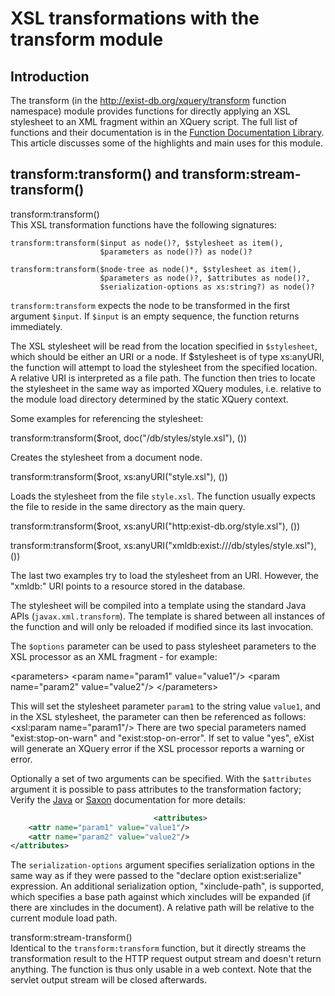# XSL transformations with the transform module

## Introduction

The transform (in the <http://exist-db.org/xquery/transform> function namespace) module provides functions for directly applying an XSL stylesheet to an XML fragment within an XQuery script. The full list of functions and their documentation is in the [Function Documentation Library](/exist/apps/fundocs). This article discusses some of the highlights and main uses for this module.

## transform:transform() and transform:stream-transform()

transform:transform()  
This XSL transformation functions have the following signatures:

``` xquery
transform:transform($input as node()?, $stylesheet as item(), 
                    $parameters as node()?) as node()?
```

``` xquery
transform:transform($node-tree as node()*, $stylesheet as item(), 
                    $parameters as node()?, $attributes as node()?, 
                    $serialization-options as xs:string?) as node()?
```

`transform:transform` expects the node to be transformed in the first argument `$input`. If `$input` is an empty sequence, the function returns immediately.

The XSL stylesheet will be read from the location specified in `$stylesheet`, which should be either an URI or a node. If $stylesheet is of type xs:anyURI, the function will attempt to load the stylesheet from the specified location. A relative URI is interpreted as a file path. The function then tries to locate the stylesheet in the same way as imported XQuery modules, i.e. relative to the module load directory determined by the static XQuery context.

Some examples for referencing the stylesheet:

transform:transform($root, doc("/db/styles/style.xsl"), ())

Creates the stylesheet from a document node.

transform:transform($root, xs:anyURI("style.xsl"), ())

Loads the stylesheet from the file `style.xsl`. The function usually expects the file to reside in the same directory as the main query.

transform:transform($root, xs:anyURI("http:exist-db.org/style.xsl"), ())

transform:transform($root, xs:anyURI("xmldb:exist:///db/styles/style.xsl"), ())

The last two examples try to load the stylesheet from an URI. However, the "xmldb:" URI points to a resource stored in the database.

The stylesheet will be compiled into a template using the standard Java APIs (`javax.xml.transform`). The template is shared between all instances of the function and will only be reloaded if modified since its last invocation.

The `$options` parameter can be used to pass stylesheet parameters to the XSL processor as an XML fragment - for example:

&lt;parameters&gt; &lt;param name="param1" value="value1"/&gt; &lt;param name="param2" value="value2"/&gt; &lt;/parameters&gt;

This will set the stylesheet parameter `param1` to the string value `value1`, and in the XSL stylesheet, the parameter can then be referenced as follows: &lt;xsl:param name="param1"/&gt; There are two special parameters named "exist:stop-on-warn" and "exist:stop-on-error". If set to value "yes", eXist will generate an XQuery error if the XSL processor reports a warning or error.

Optionally a set of two arguments can be specified. With the `$attributes` argument it is possible to pass attributes to the transformation factory; Verify the [Java](http://docs.oracle.com/javase/8/docs/api/javax/xml/transform/TransformerFactory.html#setAttribute-java.lang.String-java.lang.Object-) or [Saxon](http://www.saxonica.com/html/documentation/javadoc/net/sf/saxon/lib/FeatureKeys.html) documentation for more details:

``` xml
                                <attributes>
    <attr name="param1" value="value1"/>
    <attr name="param2" value="value2"/>
</attributes>
```

The `serialization-options` argument specifies serialization options in the same way as if they were passed to the "declare option exist:serialize" expression. An additional serialization option, "xinclude-path", is supported, which specifies a base path against which xincludes will be expanded (if there are xincludes in the document). A relative path will be relative to the current module load path.

transform:stream-transform()  
Identical to the `transform:transform` function, but it directly streams the transformation result to the HTTP request output stream and doesn't return anything. The function is thus only usable in a web context. Note that the servlet output stream will be closed afterwards.
